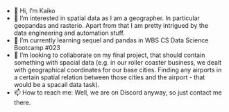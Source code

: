 - 👋 Hi, I’m Kaiko
- 👀 I’m interested in spatial data as  I am a geographer. In particular geopandas and rasterio. Apart from that I am pretty intrigued by the data engineering and automation stuff.
- 🌱 I’m currently learning sequel and pandas in WBS CS Data Science Bootcamp #023
- 💞️ I’m looking to collaborate on my final project, that should contain something with spacial data (e.g. in our roller coaster business, we dealt with geographical coordinates for our base cities. Finding any airports in a certain spatial relation between those cities and the airport - that would be a spacail data task).
- 📫 How to reach me: Well, we are on Discord anyway, so just contact me there.

<!---
Kaiko304/Kaiko304 is a ✨ special ✨ repository because its `README.md` (this file) appears on your GitHub profile.
You can click the Preview link to take a look at your changes.
--->
